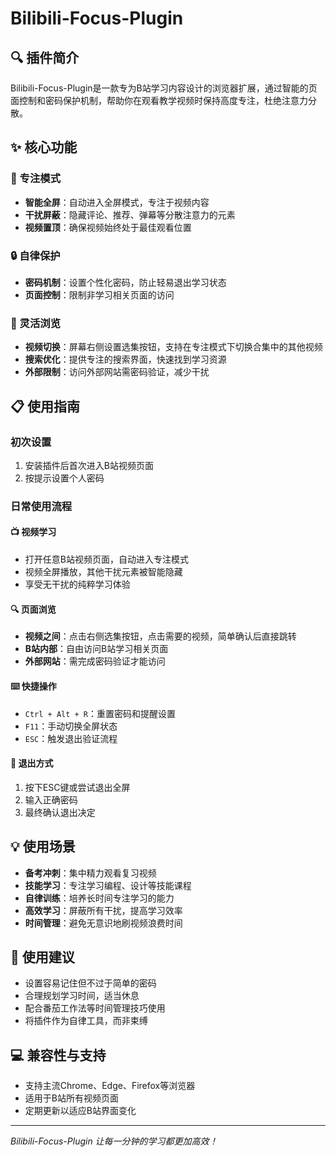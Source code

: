 # Bilibili-Focus-Plugin

## 🔍 插件简介

Bilibili-Focus-Plugin是一款专为B站学习内容设计的浏览器扩展，通过智能的页面控制和密码保护机制，帮助你在观看教学视频时保持高度专注，杜绝注意力分散。

## ✨ 核心功能

### 🎯 专注模式
- **智能全屏**：自动进入全屏模式，专注于视频内容
- **干扰屏蔽**：隐藏评论、推荐、弹幕等分散注意力的元素
- **视频置顶**：确保视频始终处于最佳观看位置

### 🔒 自律保护
- **密码机制**：设置个性化密码，防止轻易退出学习状态
- **页面控制**：限制非学习相关页面的访问

### 🔄 灵活浏览
- **视频切换**：屏幕右侧设置选集按钮，支持在专注模式下切换合集中的其他视频
- **搜索优化**：提供专注的搜索界面，快速找到学习资源
- **外部限制**：访问外部网站需密码验证，减少干扰

## 📋 使用指南

### 初次设置
1. 安装插件后首次进入B站视频页面
2. 按提示设置个人密码

### 日常使用流程

#### 📺 视频学习
- 打开任意B站视频页面，自动进入专注模式
- 视频全屏播放，其他干扰元素被智能隐藏
- 享受无干扰的纯粹学习体验

#### 🔍 页面浏览
- **视频之间**：点击右侧选集按钮，点击需要的视频，简单确认后直接跳转
- **B站内部**：自由访问B站学习相关页面
- **外部网站**：需完成密码验证才能访问

#### ⌨️ 快捷操作
- `Ctrl + Alt + R`：重置密码和提醒设置
- `F11`：手动切换全屏状态
- `ESC`：触发退出验证流程

#### 🚪 退出方式
1. 按下ESC键或尝试退出全屏
3. 输入正确密码
4. 最终确认退出决定

## 💡 使用场景

- **备考冲刺**：集中精力观看复习视频
- **技能学习**：专注学习编程、设计等技能课程
- **自律训练**：培养长时间专注学习的能力
- **高效学习**：屏蔽所有干扰，提高学习效率
- **时间管理**：避免无意识地刷视频浪费时间

## 📝 使用建议

- 设置容易记住但不过于简单的密码
- 合理规划学习时间，适当休息
- 配合番茄工作法等时间管理技巧使用
- 将插件作为自律工具，而非束缚

## 💻 兼容性与支持

- 支持主流Chrome、Edge、Firefox等浏览器
- 适用于B站所有视频页面
- 定期更新以适应B站界面变化

---

*Bilibili-Focus-Plugin  让每一分钟的学习都更加高效！* 
